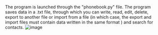 The program is launched through the "phonebook.py" file.
The program saves data in a .txt file, through which you can write, read, edit, delete,
export to another file or import from a file (in which case, the export and import files must contain data written in the same format )
and search for contacts.
![image](https://github.com/Bekhz0d/phonebook/assets/142194456/e2a16685-7ba1-4488-828f-3efaa9404f09)


